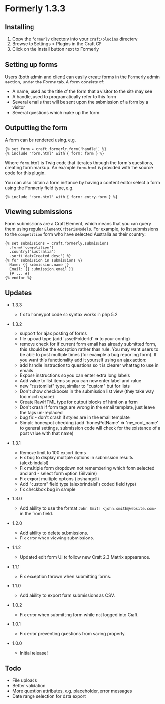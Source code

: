 # Formerly 1.3.3

## Installing

1. Copy the `formerly` directory into your `craft/plugins` directory
2. Browse to Settings > Plugins in the Craft CP
3. Click on the Install button next to Formerly

## Setting up forms

Users (both admin and client) can easily create forms in the Formerly admin
section, under the Forms tab. A form consists of:

* A name, used as the title of the form that a visitor to the site may see
* A handle, used to programatically refer to this form
* Several emails that will be sent upon the submission of a form by a visitor
* Several questions which make up the form

## Outputting the form

A form can be rendered using, e,g.

```twig
{% set form = craft.formerly.form('handle') %}
{% include 'form.html' with { form: form } %}
```

Where `form.html` is Twig code that iterates through the form's questions,
creating form markup. An example  `form.html` is provided with the source code
for this plugin.

You can also obtain a form instance by having a content editor select a form
using the Formerly field type, e.g.

```twig
{% include 'form.html' with { form: entry.form } %}
```

## Viewing submissions

Form submissions are a Craft Element, which means that you can query them using
regular `ElementCriteriaModel`s. For example, to list submissions to the
`competition` form who have selected Australia as their country:

```twig
{% set submissions = craft.formerly.submissions
  .form('competition')
  .country('Australia')
  .sort('dateCreated desc') %}
{% for submission in submissions %}
  Name: {{ submission.name }}
  Email: {{ submission.email }}
  {# ... #}
{% endfor %}
```

## Updates
* 1.3.3
  * fix to honeypot code so syntax works in php 5.2
* 1.3.2
  * support for ajax posting of forms
  * file upload type (add 'assetFolderId' => <id of asset folder to store files> to your config)
  * remove check for if current form email has already submitted form, this should be the exception rather than rule. You may want users to be able to post multiple times (for example a bug reporting form). If you want this functionality add it yourself using an ajax action:
  * add handle instruction to questions so it is clearer what tag to use in emails
  * Expose instructions so you can enter extra long labels
  * Add value to list items so you can now enter label and value
  * new "customlist" type, similar to "custom" but for lists
  * Don't show checkboxes in the submission list view (they take way too much space)
  * Create RawHTML type for output blocks of html on a form
  * Don't crash if form tags are wrong in the email template, just leave the tags un-replaced
  * bug fix - don't crash if styles are in the email template
  * Simple honeypot checking (add 'honeyPotName' => 'my_cool_name' to general settings, submission code will check for the existance of a post value with that name)

* 1.3.1
  * Remove limit to 100 export items
  * Fix bug to display multiple options in submission results (alexbrindalsl)
  * Fix multiple form dropdown not remembering which form selected and and - select form option (Silvaire)
  * Fix export multiple options (joshangell)
  * Add "custom" field type (alexbrindalsl's coded field type)
  * fix checkbox bug in sample
* 1.3.0
    * Add ability to use the format `John Smith <john.smith@website.com>` in the
    from field.
* 1.2.0
	* Add ability to delete submissions.
	* Fix error when viewing submissions.
* 1.1.2
	* Updated edit form UI to follow new Craft 2.3 Matrix appearance.
* 1.1.1
	* Fix exception thrown when submitting forms.
* 1.1.0
	* Add ability to export form submissions as CSV.
* 1.0.2
	* Fix error when submitting form while not logged into Craft.
* 1.0.1
	* Fix error preventing questions from saving properly.
* 1.0.0
	* Initial release!

## Todo

* File uploads
* Better validation
* More question attributes, e.g. placeholder, error messages
* Date range selection for data export
